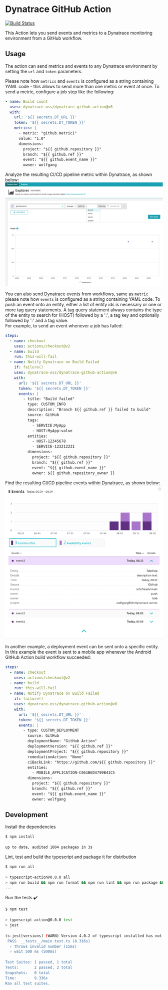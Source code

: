 # Dynatrace GitHub Action

[![Build Status](https://github.com/actions/typescript-action/workflows/build-test/badge.svg)](https://github.com/actions/typescript-action/actions)

This Action lets you send events and metrics to a Dynatrace monitoring environment from a GitHub workflow. 

## Usage

The action can send metrics and events to any Dynatrace environment by setting the `url` and `token` parameters.

Please note how `metrics` and `events` is configured as a string containing YAML code - this
allows to send more than one metric or event at once.
To send a metric, configure a job step like the following:

```yaml
- name: Build count
  uses: dynatrace-oss/dynatrace-github-action@v6
  with:
    url: '${{ secrets.DT_URL }}'
    token: '${{ secrets.DT_TOKEN }}'
    metrics: |
      - metric: "github.metric1"
      value: "1.0"
      dimensions:
        project: "${{ github.repository }}"
        branch: "${{ github.ref }}"
        event: "${{ github.event_name }}"
        owner: wolfgang
```

Analyze the resulting CI/CD pipeline metric within Dynatrace, as shown below:
![chart](./metric.png)

You can also send Dynatrace events from workflows, same as `metric` please note
how `events` is configured as a string containing YAML code.
To push an event onto an entity, either a list of entity ids is necessary or 
one or more tag query statements. A tag query statement always contains the type of
the entity to search for (HOST) followed by a ':', a tag key and optionally followed by 
':' and a tag value.  
For example, to send an event whenever a job has failed:

```yaml
steps:
  - name: checkout
    uses: actions/checkout@v2
  - name: build
    run: this-will-fail
  - name: Notify Dynatrace on Build Failed
    if: failure()
    uses: dynatrace-oss/dynatrace-github-action@v6
    with:
      url: '${{ secrets.DT_URL }}'
      token: '${{ secrets.DT_TOKEN }}'
      events: |
        - title: "Build failed"
          type: CUSTOM_INFO
          description: "Branch ${{ github.ref }} failed to build"
          source: GitHub
          tags:
            - SERVICE:MyApp
            - HOST:MyApp:value
          entities:
            - HOST-12345678
            - SERVICE-123212231
          dimensions:
            project: "${{ github.repository }}"
            branch: "${{ github.ref }}"
            event: "${{ github.event_name }}"
            owner: ${{ github.repository_owner }}
```

Find the resulting CI/CD pipeline events within Dynatrace, as shown below:
![events](./event.png)

In another example, a deployment event can be sent onto a specific entity. In this example the event is sent to a mobile app whenever the Android GitHub Action build workflow succeeded:

```yaml
steps:
  - name: checkout
    uses: actions/checkout@v2
  - name: build
    run: this-will-fail
  - name: Notify Dynatrace on Build Failed
    if: failure()
    uses: dynatrace-oss/dynatrace-github-action@v6
    with:
      url: '${{ secrets.DT_URL }}'
      token: '${{ secrets.DT_TOKEN }}'
      events: |
        - type: CUSTOM_DEPLOYMENT
          source: GitHub
          deploymentName: "GitHub Action"
          deploymentVersion: "${{ github.ref }}"
          deploymentProject: "${{ github.repository }}"
          remediationAction: "None"
          ciBackLink: "https://github.com/${{ github.repository }}"
          entities:
            - MOBILE_APPLICATION-C061BED4799B41C5
          dimensions:
            project: "${{ github.repository }}"
            branch: "${{ github.ref }}"
            event: "${{ github.event_name }}"
            owner: wolfgang
```

## Development

Install the dependencies

```bash
$ npm install

up to date, audited 1004 packages in 3s
```

Lint, test and build the typescript and package it for distribution

```bash
$ npm run all

> typescript-action@0.0.0 all
> npm run build && npm run format && npm run lint && npm run package && npm test
...
```

Run the tests :heavy_check_mark:

```bash
$ npm test

> typescript-action@0.0.0 test
> jest

ts-jest[versions] (WARN) Version 4.0.2 of typescript installed has not been tested with ts-jest. If you're experiencing issues, consider using a supported version (>=2.7.0 <4.0.0). Please do not report issues in ts-jest if you are using unsupported versions.
 PASS  __tests__/main.test.ts (8.316s)
  ✓ throws invalid number (15ms)
  ✓ wait 500 ms (500ms)

Test Suites: 1 passed, 1 total
Tests:       2 passed, 2 total
Snapshots:   0 total
Time:        9.336s
Ran all test suites.
```
